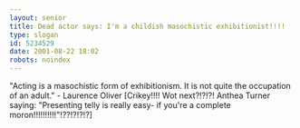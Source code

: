 ```yaml
---
layout: senior
title: Dead actor says: I'm a childish masochistic exhibitionist!!!!
type: slogan
id: 5234529
date: 2001-08-22 18:02
robots: noindex
---
```

"Acting is a masochistic form of exhibitionism. It is not quite the occupation of an adult." - Laurence Oliver [Crikey!!!! Wot next?!?!?! Anthea Turner saying: "Presenting telly is really easy- if you're a complete moron!!!!!!!!!!"!??!?!?!?]